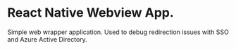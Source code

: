 # React Native Webview App.

Simple web wrapper application. Used to debug redirection issues with SSO and Azure Active Directory.